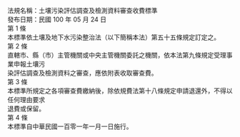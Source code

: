法規名稱：土壤污染評估調查及檢測資料審查收費標準  
發布日期：民國 100 年 05 月 24 日  
第 1 條  
本標準依土壤及地下水污染整治法（以下簡稱本法）第五十五條規定訂定之。  
第 2 條  
直轄市、縣（市）主管機關或中央主管機關委託之機關，依本法第九條規定受理事業申報土壤污  
染評估調查及檢測資料之審查，應依附表收取審查費。  
第 3 條  
本標準所規定之各項審查費繳納後，除依規費法第十八條規定申請退還外，不得以任何理由要求  
退費或保留。  
第 4 條  
本標準自中華民國一百零一年一月一日施行。  


